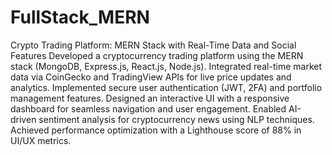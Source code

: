 # FullStack_MERN
Crypto Trading Platform: MERN Stack with Real-Time Data and Social Features
Developed a cryptocurrency trading platform using the MERN stack (MongoDB, Express.js, React.js, Node.js).
Integrated real-time market data via CoinGecko and TradingView APIs for live price updates and analytics.
Implemented secure user authentication (JWT, 2FA) and portfolio management features.
Designed an interactive UI with a responsive dashboard for seamless navigation and user engagement.
Enabled AI-driven sentiment analysis for cryptocurrency news using NLP techniques.
Achieved performance optimization with a Lighthouse score of 88% in UI/UX metrics.
